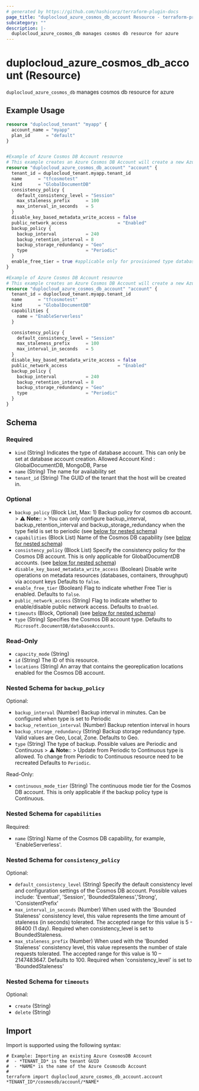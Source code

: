 ```yaml
---
# generated by https://github.com/hashicorp/terraform-plugin-docs
page_title: "duplocloud_azure_cosmos_db_account Resource - terraform-provider-duplocloud"
subcategory: ""
description: |-
  duplocloud_azure_cosmos_db manages cosmos db resource for azure
---
```


# duplocloud_azure_cosmos_db_account (Resource)

`duplocloud_azure_cosmos_db` manages cosmos db resource for azure

## Example Usage

```terraform
resource "duplocloud_tenant" "myapp" {
  account_name = "myapp"
  plan_id      = "default"
}


#Example of Azure Cosmos DB Account resource
# This example creates an Azure Cosmos DB Account will create a new Azure Cosmos DB account for provisioned type databases.
resource "duplocloud_azure_cosmos_db_account" "account" {
  tenant_id = duplocloud_tenant.myapp.tenant_id
  name      = "tfcosmotest"
  kind      = "GlobalDocumentDB"
  consistency_policy {
    default_consistency_level = "Session"
    max_staleness_prefix      = 100
    max_interval_in_seconds   = 5
  }
  disable_key_based_metadata_write_access = false
  public_network_access                   = "Enabled"
  backup_policy {
    backup_interval           = 240
    backup_retention_interval = 8
    backup_storage_redundancy = "Geo"
    type                      = "Periodic"
  }
  enable_free_tier = true #applicable only for provisioned type databases
}

#Example of Azure Cosmos DB Account resource
# This example creates an Azure Cosmos DB Account will create a new Azure Cosmos DB account for serverless type databases.
resource "duplocloud_azure_cosmos_db_account" "account" {
  tenant_id = duplocloud_tenant.myapp.tenant_id
  name      = "tfcosmotest"
  kind      = "GlobalDocumentDB"
  capabilities {
    name = "EnableServerless"
  }

  consistency_policy {
    default_consistency_level = "Session"
    max_staleness_prefix      = 100
    max_interval_in_seconds   = 5
  }
  disable_key_based_metadata_write_access = false
  public_network_access                   = "Enabled"
  backup_policy {
    backup_interval           = 240
    backup_retention_interval = 8
    backup_storage_redundancy = "Geo"
    type                      = "Periodic"
  }
}
```

<!-- schema generated by tfplugindocs -->
## Schema

### Required

- `kind` (String) Indicates the type of database account. This can only be set at database account creation. 
 Allowed Account Kind : GlobalDocumentDB, MongoDB, Parse
- `name` (String) The name for availability set
- `tenant_id` (String) The GUID of the tenant that the host will be created in.

### Optional

- `backup_policy` (Block List, Max: 1) Backup policy for cosmos db account. 
			> ⚠️ **Note:**: 
			> You can only configure backup_interval, backup_retention_interval and backup_storage_redundancy when the type field is set to periodic (see [below for nested schema](#nestedblock--backup_policy))
- `capabilities` (Block List) Name of the Cosmos DB capability (see [below for nested schema](#nestedblock--capabilities))
- `consistency_policy` (Block List) Specify the consistency policy for the Cosmos DB account. This is only applicable for GlobalDocumentDB accounts. (see [below for nested schema](#nestedblock--consistency_policy))
- `disable_key_based_metadata_write_access` (Boolean) Disable write operations on metadata resources (databases, containers, throughput) via account keys Defaults to `false`.
- `enable_free_tier` (Boolean) Flag to indicate whether Free Tier is enabled. Defaults to `false`.
- `public_network_access` (String) Flag to indicate whether to enable/disable public network access. Defaults to `Enabled`.
- `timeouts` (Block, Optional) (see [below for nested schema](#nestedblock--timeouts))
- `type` (String) Specifies the  Cosmos DB account type. Defaults to `Microsoft.DocumentDB/databaseAccounts`.

### Read-Only

- `capacity_mode` (String)
- `id` (String) The ID of this resource.
- `locations` (String) An array that contains the georeplication locations enabled for the Cosmos DB account.

<a id="nestedblock--backup_policy"></a>
### Nested Schema for `backup_policy`

Optional:

- `backup_interval` (Number) Backup interval in minutes. Can be configured when type is set to Periodic
- `backup_retention_interval` (Number) Backup retention interval in hours
- `backup_storage_redundancy` (String) Backup storage redundancy type. Valid values are Geo, Local, Zone. Defaults to Geo.
- `type` (String) The type of backup. Possible values are Periodic and Continuous
						> ⚠️ **Note:**: 
						> Update from Periodic to Continuous type is allowed. To change from Periodic to Continuous resource need to be recreated Defaults to `Periodic`.

Read-Only:

- `continuous_mode_tier` (String) The continuous mode tier for the Cosmos DB account. This is only applicable if the backup policy type is Continuous.


<a id="nestedblock--capabilities"></a>
### Nested Schema for `capabilities`

Required:

- `name` (String) Name of the Cosmos DB capability, for example, 'EnableServerless'.


<a id="nestedblock--consistency_policy"></a>
### Nested Schema for `consistency_policy`

Optional:

- `default_consistency_level` (String) Specify the default consistency level and configuration settings of the Cosmos DB account. Possible values include: 'Eventual', 'Session', 'BoundedStaleness','Strong', 'ConsistentPrefix'
- `max_interval_in_seconds` (Number) When used with the 'Bounded Staleness' consistency level, this value represents the time amount of staleness (in seconds) tolerated. The accepted range for this value is 5 - 86400 (1 day). Required when consistency_level is set to BoundedStaleness.
- `max_staleness_prefix` (Number) When used with the 'Bounded Staleness' consistency level, this value represents the number of stale requests tolerated. The accepted range for this value is 10 – 2147483647. Defaults to 100. Required when 'consistency_level' is set to 'BoundedStaleness'


<a id="nestedblock--timeouts"></a>
### Nested Schema for `timeouts`

Optional:

- `create` (String)
- `delete` (String)

## Import

Import is supported using the following syntax:

```shell
# Example: Importing an existing Azure CosmosDB Account
#  - *TENANT_ID* is the tenant GUID
#  - *NAME* is the name of the Azure Cosmosdb Account
#
terraform import duplocloud_azure_cosmos_db_account.account *TENANT_ID*/cosmosdb/account/*NAME*
```
